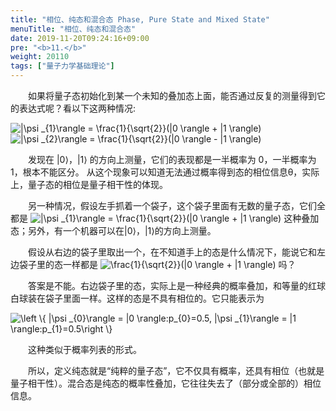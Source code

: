 ```yaml
---
title: "相位、纯态和混合态 Phase, Pure State and Mixed State"
menuTitle: "相位、纯态和混合态"
date: 2019-11-20T09:24:16+09:00
pre: "<b>11.</b>"
weight: 20110
tags: ["量子力学基础理论"]
---
```


&emsp;&emsp;如果将量子态初始化到某一个未知的叠加态上面，能否通过反复的测量得到它的表达式呢？看以下这两种情况:

<img src="https://latex.codecogs.com/gif.latex?\inline&space;\dpi{150}&space;|\psi&space;_{1}\rangle&space;=&space;\frac{1}{\sqrt{2}}(|0&space;\rangle&space;&plus;&space;|1&space;\rangle)" title="|\psi _{1}\rangle = \frac{1}{\sqrt{2}}(|0 \rangle + |1 \rangle)" />

<img src="https://latex.codecogs.com/gif.latex?\inline&space;\dpi{150}&space;|\psi&space;_{2}\rangle&space;=&space;\frac{1}{\sqrt{2}}(|0&space;\rangle&space;-&space;|1&space;\rangle)" title="|\psi _{2}\rangle = \frac{1}{\sqrt{2}}(|0 \rangle - |1 \rangle)" />

&emsp;&emsp;发现在 |0⟩，|1⟩ 的方向上测量，它们的表现都是一半概率为 0，一半概率为 1，根本不能区分。
从这个现象可以知道无法通过概率得到态的相位信息θ，实际上，量子态的相位是量子相干性的体现。

&emsp;&emsp;另一种情况，假设左手抓着一个袋子，这个袋子里面有无数的量子态，它们全都是
<img src="https://latex.codecogs.com/gif.latex?\inline&space;\dpi{120}&space;|\psi&space;_{1}\rangle&space;=&space;\frac{1}{\sqrt{2}}(|0&space;\rangle&space;&plus;&space;|1&space;\rangle)" title="|\psi _{1}\rangle = \frac{1}{\sqrt{2}}(|0 \rangle + |1 \rangle)" style="margin: auto; display: inline;"/>
这种叠加态；另外，有一个机器可以在|0⟩，|1⟩的方向上测量。

&emsp;&emsp;假设从右边的袋子里取出一个，在不知道手上的态是什么情况下，能说它和左边袋子里的态一样都是
<img src="https://latex.codecogs.com/gif.latex?\inline&space;\dpi{120}\frac{1}{\sqrt{2}}(|0&space;\rangle&space;&plus;&space;|1&space;\rangle)" title="\frac{1}{\sqrt{2}}(|0 \rangle + |1 \rangle)" style="margin: auto; display: inline;"/>
吗？ 

&emsp;&emsp;答案是不能。右边袋子里的态，实际上是一种经典的概率叠加，和等量的红球白球装在袋子里面一样。这样的态是不具有相位的。它只能表示为

<img src="https://latex.codecogs.com/gif.latex?\inline&space;\dpi{150}&space;\left&space;\{&space;|\psi&space;_{0}\rangle&space;=&space;|0&space;\rangle:p_{0}=0.5,&space;|\psi&space;_{1}\rangle&space;=&space;|1&space;\rangle:p_{1}=0.5\right&space;\}" title="\left \{ |\psi _{0}\rangle = |0 \rangle:p_{0}=0.5, |\psi _{1}\rangle = |1 \rangle:p_{1}=0.5\right \}" />

&emsp;&emsp;这种类似于概率列表的形式。

&emsp;&emsp;所以，定义纯态就是“纯粹的量子态”，它不仅具有概率，还具有相位（也就是量子相干性）。混合态是纯态的概率性叠加，它往往失去了（部分或全部的）相位信息。